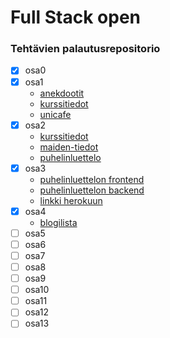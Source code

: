 # Full Stack open

### Tehtävien palautusrepositorio

- [x] osa0
- [x] osa1
    - [anekdootit](osa1/anekdootit)
    - [kurssitiedot](osa1/kurssitiedot)
    - [unicafe](osa1/unicafe)
- [x] osa2
    - [kurssitiedot](osa2/kurssitiedot)
    - [maiden-tiedot](osa2/maiden-tiedot)
    - [puhelinluettelo](osa2/puhelinluettelo)
- [x] osa3
    - [puhelinluettelon frontend](osa3/puhelinluettelo)
    - [puhelinluettelon backend](osa3/Puhelinluettelon-backend)
    - [linkki herokuun](https://immense-beyond-90703.herokuapp.com/)
- [x] osa4
    - [blogilista](osa4/blogilista)
- [ ] osa5
- [ ] osa6
- [ ] osa7
- [ ] osa8
- [ ] osa9
- [ ] osa10
- [ ] osa11
- [ ] osa12
- [ ] osa13